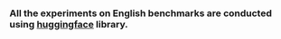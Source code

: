 ### All the experiments on English benchmarks are conducted using [huggingface](https://github.com/huggingface/transformers) library. 
